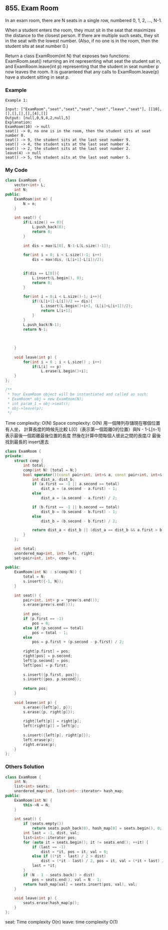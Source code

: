 ## 855. Exam Room

In an exam room, there are N seats in a single row, numbered 0, 1, 2, ..., N-1.

When a student enters the room, they must sit in the seat that maximizes the distance to the closest person.  If there are multiple such seats, they sit in the seat with the lowest number.  (Also, if no one is in the room, then the student sits at seat number 0.)

Return a class ExamRoom(int N) that exposes two functions: ExamRoom.seat() returning an int representing what seat the student sat in, and ExamRoom.leave(int p) representing that the student in seat number p now leaves the room.  It is guaranteed that any calls to ExamRoom.leave(p) have a student sitting in seat p.


### Example
```
Example 1:

Input: ["ExamRoom","seat","seat","seat","seat","leave","seat"], [[10],[],[],[],[],[4],[]]
Output: [null,0,9,4,2,null,5]
Explanation:
ExamRoom(10) -> null
seat() -> 0, no one is in the room, then the student sits at seat number 0.
seat() -> 9, the student sits at the last seat number 9.
seat() -> 4, the student sits at the last seat number 4.
seat() -> 2, the student sits at the last seat number 2.
leave(4) -> null
seat() -> 5, the student sits at the last seat number 5.
```

### My Code
```c++
class ExamRoom {
    vector<int> L;
    int N;
public:
    ExamRoom(int n) {
        N = n;
    }
    
    int seat() {
        if(L.size() == 0){
            L.push_back(0);
            return 0;
        }
        
        int dis = max(L[0], N-1-L[L.size()-1]);
        
        for(int i = 0; i < L.size()-1; i++)
            dis = max(dis, (L[i+1]-L[i])/2);

        
        if(dis == L[0]){
            L.insert(L.begin(), 0);
            return 0;
        }
        
        for(int i = 0;i < L.size()-1; i++){
            if((L[i+1]-L[i])/2 == dis){
                L.insert(L.begin()+i+1, (L[i]+L[i+1])/2);
                return L[i+1];
            }
        }
        L.push_back(N-1);
        return N-1;
        
        
        
    }
    
    void leave(int p) {
        for(int i = 0 ; i < L.size() ; i++)
            if(L[i] == p)
                L.erase(L.begin()+i);
    }
};

/**
 * Your ExamRoom object will be instantiated and called as such:
 * ExamRoom* obj = new ExamRoom(N);
 * int param_1 = obj->seat();
 * obj->leave(p);
 */
```
Time complexity: O(N)
Space complexity: O(N)
用一個陣列存儲現在哪個位置有人坐，
計算長度的時候先比較 L[0]（表示第一個距離0的位置）與N - 1-L[n-1]表示最後一個距離最後位置的長度
然後在計算中間每個人彼此之間的長度/2 最後找到最長的 insert進去



```c++
class ExamRoom {
private:
    struct comp {
        int total;
        comp(int N) {total = N;}
        bool operator()(const pair<int, int>& a, const pair<int, int>& b) const {
            int dist_a, dist_b;
            if (a.first == -1 || a.second == total)
                dist_a = (a.second - a.first) - 1;
            else
                dist_a = (a.second - a.first) / 2;

            if (b.first == -1 || b.second == total)
                dist_b = (b.second - b.first) - 1;
            else
                dist_b = (b.second - b.first) / 2;

            return dist_a < dist_b || (dist_a == dist_b && a.first > b.first);
        }
    };
    
    int total;
    unordered_map<int, int> left, right;
    set<pair<int, int>, comp> s;
    
public:
    ExamRoom(int N) : s(comp(N)) {
        total = N;
        s.insert({-1, N});
    }
    
    int seat() {
        pair<int, int> p = *prev(s.end());
        s.erase(prev(s.end()));
        
        int pos;
        if (p.first == -1)
            pos = 0;
        else if (p.second == total)
            pos = total - 1;
        else
            pos = p.first + (p.second - p.first) / 2;
        
        right[p.first] = pos;
        right[pos] = p.second;
        left[p.second] = pos;
        left[pos] = p.first;
        
        s.insert({p.first, pos});
        s.insert({pos, p.second});
        
        return pos;
    }
    
    void leave(int p) {
        s.erase({left[p], p});
        s.erase({p, right[p]});
        
        right[left[p]] = right[p];
        left[right[p]] = left[p];
        
        s.insert({left[p], right[p]});
        left.erase(p);
        right.erase(p);
    }
};
```

### Others Solution
```c++
class ExamRoom {
    int N;
    list<int> seats;
    unordered_map<int, list<int>::iterator> hash_map;
public:
    ExamRoom(int N) {
        this->N = N;
    }
    
    int seat() {
        if (seats.empty())
            return seats.push_back(0), hash_map[0] = seats.begin(), 0;
        int last = -1, dist, val;
        list<int>::iterator pos;
        for (auto it = seats.begin(); it != seats.end(); ++it) {
            if (last == -1)
                dist = *it, pos = it, val = 0;
            else if ((*it - last) / 2 > dist)
                dist = (*it - last) / 2, pos = it, val = (*it + last) / 2;
            last = *it;
        }
        if (N - 1 - seats.back() > dist)
            pos = seats.end(), val = N - 1;
        return hash_map[val] = seats.insert(pos, val), val;
    }
    
    void leave(int p) {
        seats.erase(hash_map[p]);
    }
};
```
seat: Time complexity O(n)
leave: time complexity O(1)


